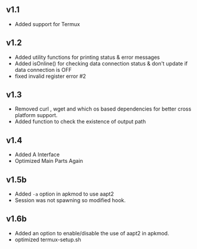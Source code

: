## v1.1

- Added support for Termux

## v1.2

- Added utility functions for printing status & error messages
- Added isOnline() for checking data connection status & don't update if
data connection is OFF
- fixed invalid register error #2

## v1.3

- Removed curl , wget and which os based dependencies for better cross platform support.
- Added function to check the existence of output path

## v1.4

- Added A Interface
- Optimized Main Parts Again

## v1.5b

- Added `-a` option in apkmod to use aapt2
- Session was not spawning so modified hook.

## v1.6b

- Added an option to enable/disable the use of aapt2 in apkmod.
- optimized termux-setup.sh
